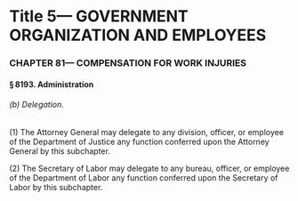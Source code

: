 
# Title 5— GOVERNMENT ORGANIZATION AND EMPLOYEES
### CHAPTER 81— COMPENSATION FOR WORK INJURIES
#### § 8193. Administration
###### (b) Delegation.

(1) The Attorney General may delegate to any division, officer, or employee of the Department of Justice any function conferred upon the Attorney General by this subchapter.

(2) The Secretary of Labor may delegate to any bureau, officer, or employee of the Department of Labor any function conferred upon the Secretary of Labor by this subchapter.
